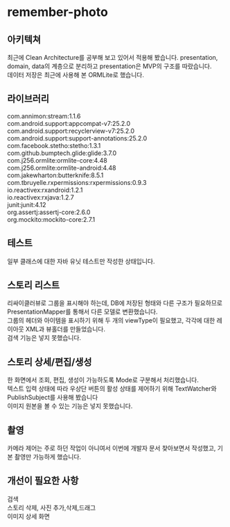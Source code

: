# remember-photo
## 아키텍쳐
최근에 Clean Architecture를 공부해 보고 있어서 적용해 봤습니다. presentation, domain, data의 계층으로 분리하고 presentation은 MVP의 구조를 따랐습니다.<br>
데이터 저장은 최근에 사용해 본 ORMLite로 했습니다.

## 라이브러리
com.annimon:stream:1.1.6<br>
com.android.support:appcompat-v7:25.2.0<br>
com.android.support:recyclerview-v7:25.2.0<br>
com.android.support:support-annotations:25.2.0<br>
com.facebook.stetho:stetho:1.3.1<br>
com.github.bumptech.glide:glide:3.7.0<br>
com.j256.ormlite:ormlite-core:4.48<br>
com.j256.ormlite:ormlite-android:4.48<br>
com.jakewharton:butterknife:8.5.1<br>
com.tbruyelle.rxpermissions:rxpermissions:0.9.3<br>
io.reactivex:rxandroid:1.2.1<br>
io.reactivex:rxjava:1.2.7<br>
junit:junit:4.12<br>
org.assertj:assertj-core:2.6.0<br>
org.mockito:mockito-core:2.7.1<br>

## 테스트
일부 클래스에 대한 자바 유닛 테스트만 작성한 상태입니다.

## 스토리 리스트
리싸이클러뷰로 그룹을 표시해야 하는데, DB에 저장된 형태와 다른 구조가 필요하므로 PresentationMapper를 통해서 다른 모델로 변환했습니다.<br>
그룹의 헤더와 아이템을 표시하기 위해 두 개의 viewType이 필요했고, 각각에 대한 레이아웃 XML과 뷰홀더를 만들었습니다.<br>
검색 기능은 넣지 못했습니다.

## 스토리 상세/편집/생성
한 화면에서 조회, 편집, 생성이 가능하도록 Mode로 구분해서 처리했습니다.<br>
텍스트 입력 상태에 따라 우상단 버튼의 활성 상태를 제어하기 위해 TextWatcher와 PublishSubject를 사용해 봤습니다<br>
이미지 원본을 볼 수 있는 기능은 넣지 못했습니다.

## 촬영
카메라 제어는 주로 하던 작업이 아니여서 이번에 개발자 문서 찾아보면서 작성했고, 기본 촬영만 가능하게 했습니다.

## 개선이 필요한 사항
검색<br>
스토리 삭제, 사진 추가,삭제,드래그<br>
이미지 상세 화면
